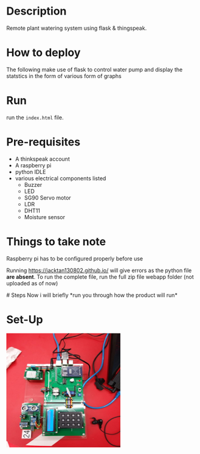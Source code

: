 # Description
Remote plant watering system using flask & thingspeak.
<!-- <h1> Description <h1> -->
# How to deploy
 The following make use of flask to control water pump and display the statstics in the form of various form of graphs
 
 
 # Run 
 run the `index.html` file. 
 

 # Pre-requisites 
- A thinkspeak account 
- A raspberry pi 
- python IDLE 
- various electrical components listed
    - Buzzer
    - LED
    - SG90 Servo motor
    - LDR
    - DHT11
    - Moisture sensor
 <!--<p align = "center" > for aligning images-->  
 # Things to take note
  Raspberry pi has to be configured properly before use 
  
  
Running https://jacktan130802.github.io/ will give errors as the python file **are absent**. To run the complete file, run the full zip file webapp folder (not uploaded as of now) 
<!-- copy paste exact link inside can already--!>



# Steps

Now i will briefly *run you through how the product will run* 
<!--<span style ="color:red"> Now </span>--> 


# Set-Up
<!--<div align="center">![raspberry](https://user-images.githubusercontent.com/62325379/108713202-d9656100-7552-11eb-92cd-bd8feec0a025.jpg)  </div>
<!-- copy paste image to issue and get this link from there -->


<img src = "9d7acc64-3dfb-4c07-a1a7-cbc0cc3be9d1.jfif" height="300" width="300" alt="raspberry"> 

